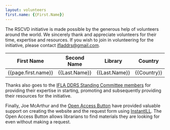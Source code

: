 ```yaml
---
layout: volunteers
first.name: {{First.Name}}
---
```


The RSCVD initiative is made possible by the generous help of volunteers around the world. We sincerely thank and appreciate volunteers for their time, expertise and resources. If you wish to join in volunteering for the initiative, please contact [ifladdrs@gmail.com](mailto:ifladdrs@gmail.com).

<table>

<thead>
<th><b>First Name</b></th>
<th><b>Second Name</b></th>
<th><b>Library</b></th>
<th><b>Country</b></th>
</thead>

<tbody sheetsu="https://sheetsu.com/apis/v1.0su/fe47679f0471" sheetsu-limit="100" sheetsu-ignore-case="true">
<tr>
<td>{{page.first.name}}</td>
<td>{{Last.Name}}</td>
<td>{{Last.Name}}</td>
<td>{{Country}}</td>
</tr>
</tbody>

</table>


Thanks also goes to the [IFLA DDRS Standing Committee members](https://www.ifla.org/standing-committee/15) for providing their expertise in starting, promoting and subsequently providing their resources for the initiative.

Finally, Joe McArthur and the [Open Access Button](https://openaccessbutton.org) have provided valuable support on creating the website and the request form using [InstantILL](htttps://instantill.org). The Open Access Button allows librarians to find materials they are looking for even without making a request.
